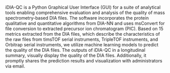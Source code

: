 iDIA-QC is a Python Graphical User Interface (GUI) for a suite of analytical tools enabling comprehensive evaluation and analysis of the quality of mass spectrometry-based DIA files. The software incorporates the protein qualitative and quantitative algorithms from DIA-NN and uses msConvert for file conversion to extracted precursor ion chromatogram (PIC). Based on 15 metrics extracted from the DIA files, which describe the characteristics of the raw files from timsTOF serial instruments, TripleTOF instruments, and Orbitrap serial instruments, we utilize machine learning models to predict the quality of the DIA files. The outputs of iDIA-QC in a longitudinal summary, visually display the quality of the DIA files. Additionally, it promptly shares the prediction results and visualization with administrators via email.

